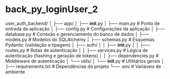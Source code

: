 # back_py_loginUser_2

user_auth_backend/
│
├── app/
│   ├── __init__.py
│   ├── main.py            # Ponto de entrada da aplicação
│   ├── config.py          # Configurações da aplicação
│   ├── database.py        # Conexão e gerenciamento do banco de dados
│   ├── models.py          # Modelos do SQLAlchemy
│   ├── schemas.py         # Esquemas Pydantic (validação e tipagem)
│   ├── auth/
│   │   ├── __init__.py
│   │   ├── routes.py      # Rotas de autenticação
│   │   ├── services.py    # Lógica de autenticação (hashing e geração de tokens)
│   │   ├── dependencies.py # Middleware de autenticação
│   └── utils/
│       └── __init__.py    # Utilitários gerais
│
├── requirements.txt       # Dependências do projeto
└── .env                   # Variáveis de ambiente
